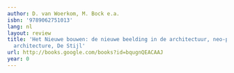 ```yaml
---
author: D. van Woerkom, M. Bock e.a.
isbn: '9789062751013'
lang: nl
layout: review
title: 'Het Nieuwe bouwen: de nieuwe beelding in de architectuur, neo-plasticism in
  architecture, De Stijl'
url: http://books.google.com/books?id=bqugnQEACAAJ
year: 0
---
```


